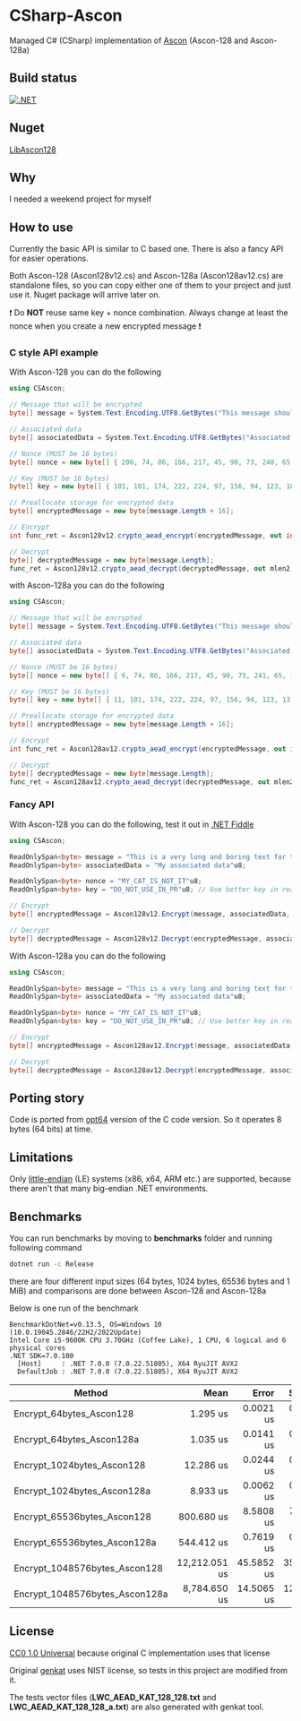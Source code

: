# CSharp-Ascon

Managed C# (CSharp) implementation of [Ascon](https://ascon.iaik.tugraz.at/index.html) (Ascon-128 and Ascon-128a)

## Build status

[![.NET](https://github.com/mcraiha/CSharp-Ascon/actions/workflows/dotnet.yml/badge.svg)](https://github.com/mcraiha/CSharp-Ascon/actions/workflows/dotnet.yml)

## Nuget

[LibAscon128](https://www.nuget.org/packages/LibAscon128)

## Why

I needed a weekend project for myself

## How to use

Currently the basic API is similar to C based one. There is also a fancy API for easier operations.

Both Ascon-128 (Ascon128v12.cs) and Ascon-128a (Ascon128av12.cs) are standalone files, so you can copy either one of them to your project and just use it. Nuget package will arrive later on.

❗ Do **NOT** reuse same key + nonce combination. Always change at least the nonce when you create a new encrypted message ❗

### C style API example

With Ascon-128 you can do the following

```cs
using CSAscon;

// Message that will be encrypted 
byte[] message = System.Text.Encoding.UTF8.GetBytes("This message should be encrypted");

// Associated data
byte[] associatedData = System.Text.Encoding.UTF8.GetBytes("Associated data");

// Nonce (MUST be 16 bytes)
byte[] nonce = new byte[] { 206, 74, 86, 166, 217, 45, 90, 73, 240, 65, 165, 45, 215, 47, 94, 73 };

// Key (MUST be 16 bytes)
byte[] key = new byte[] { 101, 101, 174, 222, 224, 97, 156, 94, 123, 183, 109, 219, 208, 135, 104, 122 };

// Preallocate storage for encrypted data
byte[] encryptedMessage = new byte[message.Length + 16];

// Encrypt
int func_ret = Ascon128v12.crypto_aead_encrypt(encryptedMessage, out int clen, message, message.Length, associatedData, associatedData.Length, null, nonce, key);

// Decrypt
byte[] decryptedMessage = new byte[message.Length];
func_ret = Ascon128v12.crypto_aead_decrypt(decryptedMessage, out mlen2, null, encryptedMessage, clen, associatedData, associatedData.Length, nonce, key);
```

with Ascon-128a you can do the following

```cs
using CSAscon;

// Message that will be encrypted 
byte[] message = System.Text.Encoding.UTF8.GetBytes("This message should be encrypted");

// Associated data
byte[] associatedData = System.Text.Encoding.UTF8.GetBytes("Associated data");

// Nonce (MUST be 16 bytes)
byte[] nonce = new byte[] { 6, 74, 86, 166, 217, 45, 90, 73, 241, 65, 165, 45, 215, 47, 94, 73 };

// Key (MUST be 16 bytes)
byte[] key = new byte[] { 11, 101, 174, 222, 224, 97, 156, 94, 123, 13, 109, 219, 208, 15, 14, 122 };

// Preallocate storage for encrypted data
byte[] encryptedMessage = new byte[message.Length + 16];

// Encrypt
int func_ret = Ascon128av12.crypto_aead_encrypt(encryptedMessage, out int clen, message, message.Length, associatedData, associatedData.Length, null, nonce, key);

// Decrypt
byte[] decryptedMessage = new byte[message.Length];
func_ret = Ascon128av12.crypto_aead_decrypt(decryptedMessage, out mlen2, null, encryptedMessage, clen, associatedData, associatedData.Length, nonce, key);
```

### Fancy API

With Ascon-128 you can do the following, test it out in [.NET Fiddle](https://dotnetfiddle.net/AAkKSV)

```cs
using CSAscon;

ReadOnlySpan<byte> message = "This is a very long and boring text for testing purposes 😀 !"u8;
ReadOnlySpan<byte> associatedData = "My associated data"u8;

ReadOnlySpan<byte> nonce = "MY_CAT_IS_NOT_IT"u8;
ReadOnlySpan<byte> key = "DO_NOT_USE_IN_PR"u8; // Use better key in real life

// Encrypt
byte[] encryptedMessage = Ascon128v12.Encrypt(message, associatedData, nonce, key);

// Decrypt
byte[] decryptedMessage = Ascon128v12.Decrypt(encryptedMessage, associatedData, nonce, key);
```

With Ascon-128a you can do the following

```cs
using CSAscon;

ReadOnlySpan<byte> message = "This is a very long and boring text for testing purposes 😀 !"u8;
ReadOnlySpan<byte> associatedData = "My associated data"u8;

ReadOnlySpan<byte> nonce = "MY_CAT_IS_NOT_IT"u8;
ReadOnlySpan<byte> key = "DO_NOT_USE_IN_PR"u8; // Use better key in real life

// Encrypt
byte[] encryptedMessage = Ascon128av12.Encrypt(message, associatedData, nonce, key);

// Decrypt
byte[] decryptedMessage = Ascon128av12.Decrypt(encryptedMessage, associatedData, nonce, key);
```

## Porting story

Code is ported from [opt64](https://github.com/ascon/ascon-c/tree/main/crypto_aead/ascon128v12/opt64) version of the C code version. So it operates 8 bytes (64 bits) at time.

## Limitations

Only [little-endian](https://en.wikipedia.org/wiki/Endianness) (LE) systems (x86, x64, ARM etc.) are supported, because there aren't that many big-endian .NET environments.

## Benchmarks

You can run benchmarks by moving to **benchmarks** folder and running following command
```bash
dotnet run -c Release
```

there are four different input sizes (64 bytes, 1024 bytes, 65536 bytes and 1 MiB) and comparisons are done between Ascon-128 and Ascon-128a

Below is one run of the benchmark  
```
BenchmarkDotNet=v0.13.5, OS=Windows 10 (10.0.19045.2846/22H2/2022Update)
Intel Core i5-9600K CPU 3.70GHz (Coffee Lake), 1 CPU, 6 logical and 6 physical cores
.NET SDK=7.0.100
  [Host]     : .NET 7.0.0 (7.0.22.51805), X64 RyuJIT AVX2
  DefaultJob : .NET 7.0.0 (7.0.22.51805), X64 RyuJIT AVX2
```


|                         Method |          Mean |      Error |     StdDev |       Gen0 |   Allocated |
|------------------------------- |--------------:|-----------:|-----------:|-----------:|------------:|
|       Encrypt_64bytes_Ascon128 |      1.295 us |  0.0021 us |  0.0019 us |     1.2321 |     5.66 KB |
|      Encrypt_64bytes_Ascon128a |      1.035 us |  0.0141 us |  0.0132 us |     0.9594 |     4.41 KB |
|     Encrypt_1024bytes_Ascon128 |     12.286 us |  0.0244 us |  0.0216 us |    11.8408 |    54.41 KB |
|    Encrypt_1024bytes_Ascon128a |      8.933 us |  0.0062 us |  0.0052 us |     8.3008 |    38.16 KB |
|    Encrypt_65536bytes_Ascon128 |    800.680 us |  8.5808 us |  7.6067 us |   724.6094 |  3330.42 KB |
|   Encrypt_65536bytes_Ascon128a |    544.412 us |  0.7619 us |  0.6754 us |   500.9766 |  2306.17 KB |
|  Encrypt_1048576bytes_Ascon128 | 12,212.051 us | 45.5852 us | 35.5899 us | 11578.1250 | 53250.42 KB |
| Encrypt_1048576bytes_Ascon128a |  8,784.650 us | 14.5065 us | 12.8596 us |  8015.6250 | 36866.17 KB |

## License

[CC0 1.0 Universal](LICENSE) because original C implementation uses that license

Original [genkat](https://github.com/ascon/ascon-c/blob/main/tests/genkat_aead.c) uses NIST license, so tests in this project are modified from it. 

The tests vector files (**LWC_AEAD_KAT_128_128.txt** and **LWC_AEAD_KAT_128_128_a.txt**) are also generated with genkat tool.
